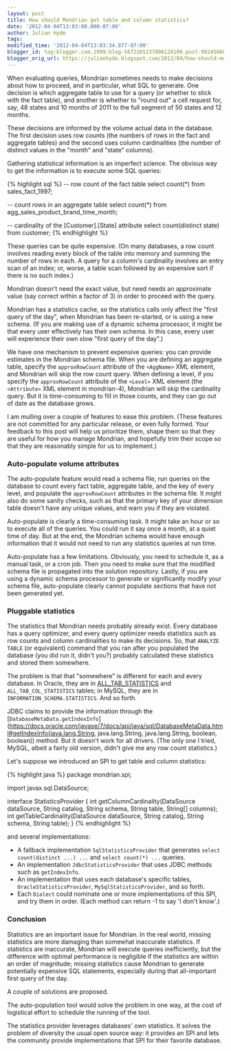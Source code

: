 ```yaml
---
layout: post
title: How should Mondrian get table and column statistics?
date: '2012-04-04T13:03:00.000-07:00'
author: Julian Hyde
tags:
modified_time: '2012-04-04T13:03:34.877-07:00'
blogger_id: tag:blogger.com,1999:blog-5672165237896126100.post-982458601210064772
blogger_orig_url: https://julianhyde.blogspot.com/2012/04/how-should-mondrian-get-table-and.html
---
```


When evaluating queries, Mondrian sometimes needs to make decisions
about how to proceed, and in particular, what SQL to generate. One
decision is which aggregate table to use for a query (or whether to
stick with the fact table), and another is whether to "round out" a
cell request for, say, 48 states and 10 months of 2011 to the full
segment of 50 states and 12 months.

These decisions are informed by the volume actual data in the
database. The first decision uses row counts (the numbers of rows in
the fact and aggregate tables) and the second uses column
cardinalities (the number of distinct values in the "month" and
"state" columns).

Gathering statistical information is an imperfect science. The obvious
way to get the information is to execute some SQL queries:

{% highlight sql %}
-- row count of the fact table
select count(*) from sales_fact_1997;

-- count rows in an aggregate table
select count(*) from agg_sales_product_brand_time_month;

-- cardinality of the [Customer].[State] attribute
select count(distinct state) from customer;
{% endhighlight %}

These queries can be quite expensive. (On many databases, a row count
involves reading every block of the table into memory and summing the
number of rows in each. A query for a column's cardinality involves an
entry scan of an index; or, worse, a table scan followed by an
expensive sort if there is no such index.)

Mondrian doesn't need the exact value, but need needs an approximate
value (say correct within a factor of 3) in order to proceed with the
query.

Mondrian has a statistics cache, so the statistics calls only affect
the "first query of the day", when Mondrian has been re-started, or is
using a new schema. (If you are making use of a dynamic schema
processor, it might be that every user effectively has their own
schema. In this case, every user will experience their own slow "first
query of the day".)

We have one mechanism to prevent expensive queries: you can provide
estimates in the Mondrian schema file. When you are defining an
aggregate table, specify the `approxRowCount` attribute of the
`<AggName>` XML element, and Mondrian will skip the row count
query. When defining a level, if you specify the `approxRowCount`
attribute of the `<Level>` XML element (the `<Attribute>` XML element
in mondrian-4), Mondrian will skip the cardinality query. But it is
time-consuming to fill in those counts, and they can go out of date as
the database grows.

I am mulling over a couple of features to ease this problem. (These
features are not committed for any particular release, or even fully
formed. Your feedback to this post will help us prioritize them, shape
them so that they are useful for how you manage Mondrian, and
hopefully trim their scope so that they are reasonably simple for us
to implement.)

### Auto-populate volume attributes

The auto-populate feature would read a schema file, run queries on the
database to count every fact table, aggregate table, and the key of
every level, and populate the `approxRowCount` attributes in the schema
file. It might also do some sanity checks, such as that the primary
key of your dimension table doesn't have any unique values, and warn
you if they are violated.

Auto-populate is clearly a time-consuming task. It might take an hour
or so to execute all of the queries. You could run it say once a
month, at a quiet time of day. But at the end, the Mondrian schema
would have enough information that it would not need to run any
statistics queries at run time.

Auto-populate has a few limitations. Obviously, you need to schedule
it, as a manual task, or a cron job. Then you need to make sure that
the modified schema file is propagated into the solution
repository. Lastly, if you are using a dynamic schema processor to
generate or significantly modify your schema file, auto-populate
clearly cannot populate sections that have not been generated yet.

### Pluggable statistics

The statistics that Mondrian needs probably already exist. Every
database has a query optimizer, and every query optimizer needs
statistics such as row counts and column cardinalities to make its
decisions. So, that `ANALYZE TABLE` (or equivalent) command that you
ran after you populated the database (you did run it, didn't you?)
probably calculated these statistics and stored them somewhere.

The problem is that that "somewhere" is different for each and every
database. In Oracle, they are in
[ALL_TAB_STATISTICS](https://docs.oracle.com/cd/B12037_01/server.101/b10755/statviews_1188.htm#i1591660)
and `ALL_TAB_COL_STATISTICS` tables; in MySQL, they are in
`INFORMATION_SCHEMA.STATISTICS`. And so forth.

JDBC claims to provide the information through the
[`DatabaseMetaData.getIndexInfo`](https://docs.oracle.com/javase/7/docs/api/java/sql/DatabaseMetaData.html#getIndexInfo(java.lang.String, java.lang.String, java.lang.String, boolean, boolean))
method. But it doesn't work for all drivers. (The only one I tried,
MySQL, albeit a fairly old version, didn't give me any row count
statistics.)

Let's suppose we introduced an SPI to get table and column
statistics:

{% highlight java %}
package mondrian.spi;

import javax.sql.DataSource;

interface StatisticsProvider {
  int getColumnCardinality(DataSource dataSource, String catalog,
      String schema, String table, String[] columns);
  int getTableCardinality(DataSource dataSource, String catalog,
      String schema, String table);
}
{% endhighlight %}

and several implementations:

* A fallback implementation `SqlStatisticsProvider` that generates
  `select count(distinct ...) ...` and `select count(*) ...`
  queries.
* An implementation `JdbcStatisticsProvider` that uses
  JDBC methods such as `getIndexInfo`.
* An implementation that uses each database's specific tables,
  `OracleStatisticsProvider`, `MySqlStatisticsProvider`, and so forth.
* Each `Dialect` could nominate one or more implementations of this
  SPI, and try them in order. (Each method can return -1 to say 'I
  don't know'.)

### Conclusion

Statistics are an important issue for Mondrian. In the real world,
missing statistics are more damaging than somewhat inaccurate
statistics. If statistics are inaccurate, Mondrian will execute
queries inefficiently, but the difference with optimal performance is
negligible if the statistics are within an order of magnitude; missing
statistics cause Mondrian to generate potentially expensive SQL
statements, especially during that all-important first query of the
day.

A couple of solutions are proposed.

The auto-population tool would solve the problem in one way, at the
cost of logistical effort to schedule the running of the tool.

The statistics provider leverages databases' own statistics. It solves
the problem of diversity the usual open source way: it provides an SPI
and lets the community provide implementations that SPI for their
favorite database.
